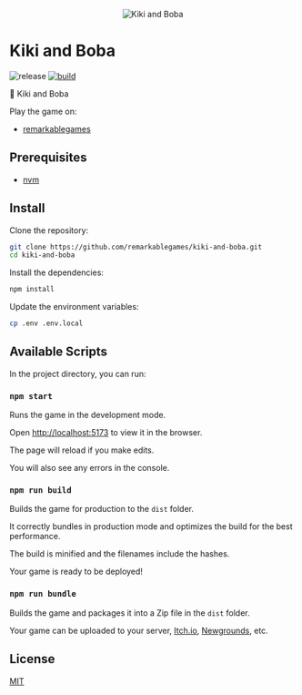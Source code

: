 <p align="center">
  <img src="https://github.com/remarkablegames/kiki-and-boba/blob/master/public/logo.png" alt="Kiki and Boba">
</p>

# Kiki and Boba

![release](https://img.shields.io/github/v/release/remarkablegames/kiki-and-boba)
[![build](https://github.com/remarkablegames/kiki-and-boba/actions/workflows/build.yml/badge.svg)](https://github.com/remarkablegames/kiki-and-boba/actions/workflows/build.yml)

🧋 Kiki and Boba

Play the game on:

- [remarkablegames](https://remarkablegames.org/kiki-and-boba)

## Prerequisites

- [nvm](https://github.com/nvm-sh/nvm#readme)

## Install

Clone the repository:

```sh
git clone https://github.com/remarkablegames/kiki-and-boba.git
cd kiki-and-boba
```

Install the dependencies:

```sh
npm install
```

Update the environment variables:

```sh
cp .env .env.local
```

## Available Scripts

In the project directory, you can run:

### `npm start`

Runs the game in the development mode.

Open [http://localhost:5173](http://localhost:5173) to view it in the browser.

The page will reload if you make edits.

You will also see any errors in the console.

### `npm run build`

Builds the game for production to the `dist` folder.

It correctly bundles in production mode and optimizes the build for the best performance.

The build is minified and the filenames include the hashes.

Your game is ready to be deployed!

### `npm run bundle`

Builds the game and packages it into a Zip file in the `dist` folder.

Your game can be uploaded to your server, [Itch.io](https://itch.io/), [Newgrounds](https://www.newgrounds.com/), etc.

## License

[MIT](LICENSE)
